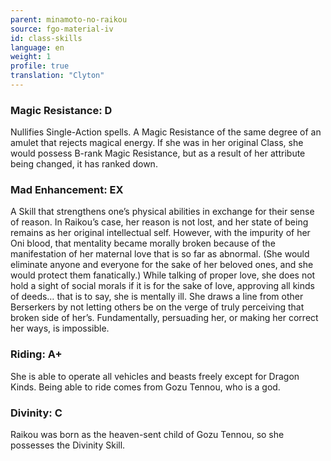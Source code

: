 ```yaml
---
parent: minamoto-no-raikou
source: fgo-material-iv
id: class-skills
language: en
weight: 1
profile: true
translation: "Clyton"
---
```


### Magic Resistance: D

Nullifies Single-Action spells. A Magic Resistance of the same degree of an amulet that rejects magical energy.
If she was in her original Class, she would possess B-rank Magic Resistance, but as a result of her attribute being changed, it has ranked down.

### Mad Enhancement: EX

A Skill that strengthens one’s physical abilities in exchange for their sense of reason.
In Raikou’s case, her reason is not lost, and her state of being remains as her original intellectual self. However, with the impurity of her Oni blood, that mentality became morally broken because of the manifestation of her maternal love that is so far as abnormal. (She would eliminate anyone and everyone for the sake of her beloved ones, and she would protect them fanatically.) While talking of proper love, she does not hold a sight of social morals if it is for the sake of love, approving all kinds of deeds… that is to say, she is mentally ill. She draws a line from other Berserkers by not letting others be on the verge of truly perceiving that broken side of her’s. Fundamentally, persuading her, or making her correct her ways, is impossible.

### Riding: A+

She is able to operate all vehicles and beasts freely except for Dragon Kinds. Being able to ride comes from Gozu Tennou, who is a god.

### Divinity: C

Raikou was born as the heaven-sent child of Gozu Tennou, so she possesses the Divinity Skill.
